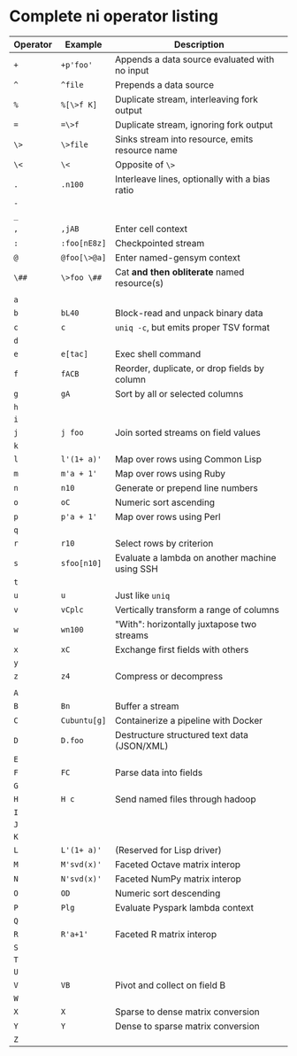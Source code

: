 # Complete ni operator listing
Operator | Example      | Description
---------|--------------|------------
`+`      | `+p'foo'`    | Appends a data source evaluated with no input
`^`      | `^file`      | Prepends a data source
`%`      | `%[\>f K]`   | Duplicate stream, interleaving fork output
`=`      | `=\>f`       | Duplicate stream, ignoring fork output
`\>`     | `\>file`     | Sinks stream into resource, emits resource name
`\<`     | `\<`         | Opposite of `\>`
`.`      | `.n100`      | Interleave lines, optionally with a bias ratio
`-`      |              |
`_`      |              |
`,`      | `,jAB`       | Enter cell context
`:`      | `:foo[nE8z]` | Checkpointed stream
`@`      | `@foo[\>@a]` | Enter named-gensym context
`\##`    | `\>foo \##`  | Cat **and then obliterate** named resource(s)
         |              |
`a`      |              |
`b`      | `bL40`       | Block-read and unpack binary data
`c`      | `c`          | `uniq -c`, but emits proper TSV format
`d`      |              |
`e`      | `e[tac]`     | Exec shell command
`f`      | `fACB`       | Reorder, duplicate, or drop fields by column
`g`      | `gA`         | Sort by all or selected columns
`h`      |              |
`i`      |              |
`j`      | `j foo`      | Join sorted streams on field values
`k`      |              |
`l`      | `l'(1+ a)'`  | Map over rows using Common Lisp
`m`      | `m'a + 1'`   | Map over rows using Ruby
`n`      | `n10`        | Generate or prepend line numbers
`o`      | `oC`         | Numeric sort ascending
`p`      | `p'a + 1'`   | Map over rows using Perl
`q`      |              |
`r`      | `r10`        | Select rows by criterion
`s`      | `sfoo[n10]`  | Evaluate a lambda on another machine using SSH
`t`      |              |
`u`      | `u`          | Just like `uniq`
`v`      | `vCplc`      | Vertically transform a range of columns
`w`      | `wn100`      | "With": horizontally juxtapose two streams
`x`      | `xC`         | Exchange first fields with others
`y`      |              |
`z`      | `z4`         | Compress or decompress
         |              |
`A`      |              |
`B`      | `Bn`         | Buffer a stream
`C`      | `Cubuntu[g]` | Containerize a pipeline with Docker
`D`      | `D.foo`      | Destructure structured text data (JSON/XML)
`E`      |              |
`F`      | `FC`         | Parse data into fields
`G`      |              |
`H`      | `H c`        | Send named files through hadoop
`I`      |              |
`J`      |              |
`K`      |              |
`L`      | `L'(1+ a)'`  | (Reserved for Lisp driver)
`M`      | `M'svd(x)'`  | Faceted Octave matrix interop
`N`      | `N'svd(x)'`  | Faceted NumPy matrix interop
`O`      | `OD`         | Numeric sort descending
`P`      | `Plg`        | Evaluate Pyspark lambda context
`Q`      |              |
`R`      | `R'a+1'`     | Faceted R matrix interop
`S`      |              |
`T`      |              |
`U`      |              |
`V`      | `VB`         | Pivot and collect on field B
`W`      |              |
`X`      | `X`          | Sparse to dense matrix conversion
`Y`      | `Y`          | Dense to sparse matrix conversion
`Z`      |              |
